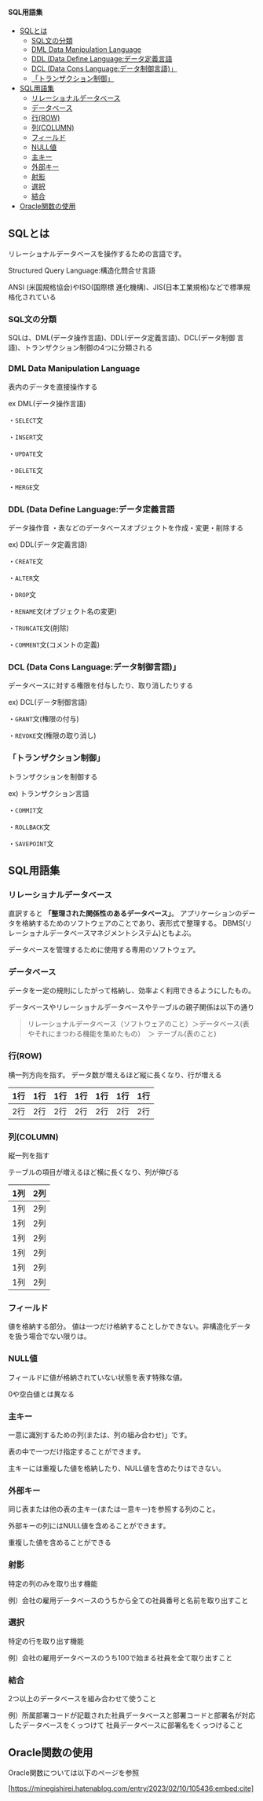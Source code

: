 


#### SQL用語集


- [SQLとは](#sqlとは)
  - [SQL文の分類](#sql文の分類)
  - [DML Data Manipulation Language](#dml-data-manipulation-language)
  - [DDL (Data Define Language:データ定義言語](#ddl-data-define-languageデータ定義言語)
  - [DCL (Data Cons Language:データ制御言語)」](#dcl-data-cons-languageデータ制御言語)
  - [「トランザクション制御」](#トランザクション制御)
- [SQL用語集](#sql用語集-1)
  - [リレーショナルデータベース](#リレーショナルデータベース)
  - [データベース](#データベース)
  - [行(ROW)](#行row)
  - [列(COLUMN)](#列column)
  - [フィールド](#フィールド)
  - [NULL値](#null値)
  - [主キー](#主キー)
  - [外部キー](#外部キー)
  - [射影](#射影)
  - [選択](#選択)
  - [結合](#結合)
- [Oracle関数の使用](#oracle関数の使用)





## SQLとは

リレーショナルデータベースを操作するための言語です。

Structured Query Language:構造化問合せ言語

ANSI (米国規格協会)やISO(国際標 進化機構)、JIS(日本工業規格)などで標準規格化されている




### SQL文の分類

SQLは、DML(データ操作言語)、DDL(データ定義言語)、DCL(データ制御 言語)、トランザクション制御の4つに分類される



### DML Data Manipulation Language

表内のデータを直接操作する

ex DML(データ操作言語)

・`SELECT`文

・`INSERT`文

・`UPDATE`文

・`DELETE`文 

・`MERGE`文



### DDL (Data Define Language:データ定義言語

データ操作音 ・表などのデータベースオブジェクトを作成・変更・削除する

ex) DDL(データ定義言語)

・`CREATE`文 

・`ALTER`文 

・`DROP`文 

・`RENAME`文(オブジェクト名の変更) 

・`TRUNCATE`文(削除) 

・`COMMENT`文(コメントの定義) 




### DCL (Data Cons Language:データ制御言語)」

データベースに対する権限を付与したり、取り消したりする

ex) DCL(データ制御言語)

・`GRANT`文(権限の付与) 

・`REVOKE`文(権限の取り消し)




### 「トランザクション制御」

トランザクションを制御する

ex) トランザクション言語

・`COMMIT`文 

・`ROLLBACK`文

・`SAVEPOINT`文


## SQL用語集


### リレーショナルデータベース

直訳すると **「整理された関係性のあるデータベース」**。
アプリケーションのデータを格納するためのソフトウェアのことであり、表形式で整理する。
DBMS(リレーショナルデータベースマネジメントシステム)ともよぶ。

データベースを管理するために使用する専用のソフトウェア。



### データベース

データを一定の規則にしたがって格納し、効率よく利用できるようにしたもの。

データベースやリレーショナルデータベースやテーブルの親子関係は以下の通り

> リレーショナルデータベース（ソフトウェアのこと）＞データベース(表やそれにまつわる機能を集めたもの）　＞ テーブル(表のこと)





### 行(ROW)

横一列方向を指す。
データ数が増えるほど縦に長くなり、行が増える

|  1行 |  1行 |  1行 |  1行 |  1行 |  1行 | 1行 | 
| :--- | :---: | ---: | ---: | ---: | ---: | ---: |
|  2行 |  2行 |  2行 |  2行 |  2行 |  2行 | 2行 | 



### 列(COLUMN)

縦一列を指す

テーブルの項目が増えるほど横に長くなり、列が伸びる

| 1列 | 2列 |
| :--- |:--- |
| 1列 | 2列 |
| 1列 | 2列 |
| 1列 | 2列 |
| 1列 | 2列 |
| 1列 | 2列 |
| 1列 | 2列 |


### フィールド

値を格納する部分。
値は一つだけ格納することしかできない。非構造化データを扱う場合でない限りは。


### NULL値

フィールドに値が格納されていない状態を表す特殊な値。

0や空白値とは異なる




### 主キー

一意に識別するための列(または、列の組み合わせ)」です。

表の中で一つだけ指定することができます。

主キーには重複した値を格納したり、NULL値を含めたりはできない。



### 外部キー

同じ表または他の表の主キー(または一意キー)を参照する列のこと。

外部キーの列にはNULL値を含めることができます。

重複した値を含めることができる





###  射影

特定の列のみを取り出す機能

例）会社の雇用データベースのうちから全ての社員番号と名前を取り出すこと


###  選択

特定の行を取り出す機能

例）会社の雇用データベースのうち100で始まる社員を全て取り出すこと


###  結合

2つ以上のデータベースを組み合わせて使うこと

例）所属部署コードが記載された社員データベースと部署コードと部署名が対応したデータベースをくっつけて
社員データベースに部署名をくっつけること



## Oracle関数の使用

Oracle関数については以下のページを参照

[https://minegishirei.hatenablog.com/entry/2023/02/10/105436:embed:cite]










